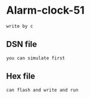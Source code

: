 # Alarm-clock-51 
	write by c 
## DSN file
	you can simulate first
## Hex file
	can flash and write and run
